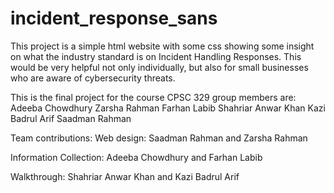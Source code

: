 # incident_response_sans

This project is a simple html website with some css showing some insight on what the industry standard is on Incident Handling Responses. This would be very helpful not only individually, but also for small businesses who are aware of cybersecurity threats. 

This is the final project for the course CPSC 329
group members are: 
Adeeba Chowdhury 
Zarsha Rahman 
Farhan Labib 
Shahriar Anwar Khan 
Kazi Badrul Arif 
Saadman Rahman 

Team contributions:
Web design: Saadman Rahman and Zarsha Rahman

Information Collection: Adeeba Chowdhury and Farhan Labib

Walkthrough: Shahriar Anwar Khan and Kazi Badrul Arif 

 
